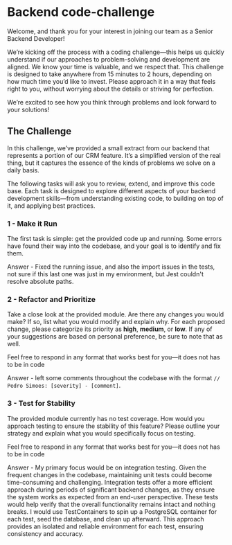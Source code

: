 # Backend code-challenge

Welcome, and thank you for your interest in joining our team as a Senior Backend Developer!

We’re kicking off the process with a coding challenge—this helps us quickly understand if our approaches to problem-solving and development are aligned. We know your time is valuable, and we respect that. This challenge is designed to take anywhere from 15 minutes to 2 hours, depending on how much time you’d like to invest. Please approach it in a way that feels right to you, without worrying about the details or striving for perfection.

We’re excited to see how you think through problems and look forward to your solutions!


## The Challenge

In this challenge, we’ve provided a small extract from our backend that represents a portion of our CRM feature. It’s a simplified version of the real thing, but it captures the essence of the kinds of problems we solve on a daily basis.

The following tasks will ask you to review, extend, and improve this code base. Each task is designed to explore different aspects of your backend development skills—from understanding existing code, to building on top of it, and applying best practices.

### 1 - Make it Run

The first task is simple: get the provided code up and running. Some errors have found their way into the codebase, and your goal is to identify and fix them.

Answer - Fixed the running issue, and also the import issues in the tests, not sure if this last one was just in my environment, but Jest couldn't resolve absolute paths.

### 2 - Refactor and Prioritize

Take a close look at the provided module. Are there any changes you would make? If so, list what you would modify and explain why. For each proposed change, please categorize its priority as **high**, **medium**, or **low**. If any of your suggestions are based on personal preference, be sure to note that as well.

Feel free to respond in any format that works best for you—it does not has to be in code

Answer - left some comments throughout the codebase with the format `// Pedro Simoes: [severity] - [comment]`.

### 3 - Test for Stability

The provided module currently has no test coverage. How would you approach testing to ensure the stability of this feature? Please outline your strategy and explain what you would specifically focus on testing.

Feel free to respond in any format that works best for you—it does not has to be in code

Answer - My primary focus would be on integration testing. Given the frequent changes in the codebase, maintaining unit tests could become time-consuming and challenging. Integration tests offer a more efficient approach during periods of significant backend changes, as they ensure the system works as expected from an end-user perspective. These tests would help verify that the overall functionality remains intact and nothing breaks. I would use TestContainers to spin up a PostgreSQL container for each test, seed the database, and clean up afterward. This approach provides an isolated and reliable environment for each test, ensuring consistency and accuracy.
